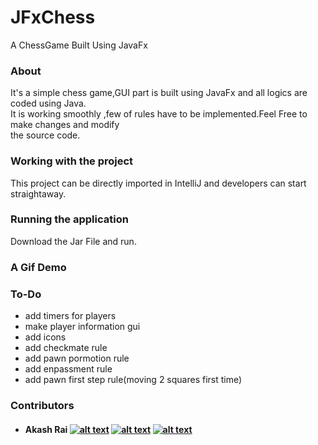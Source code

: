 # JFxChess
A ChessGame Built Using JavaFx

### About
It's a simple chess game,GUI part is built using JavaFx and all logics are coded using Java. <br/> 
It is working smoothly ,few of rules have to be implemented.Feel Free to make changes and modify <br/>
the source code.

### Working with the project
This project can be directly imported in IntelliJ and developers can start straightaway.

### Running the application
Download the Jar File and run.

### A Gif Demo


### To-Do
 - add timers for players
 - make player information gui
 - add icons
 - add checkmate rule
 - add pawn pormotion rule
 - add enpassment rule
 - add pawn first step rule(moving 2 squares first time)
 
### Contributors
 - #### Akash Rai  [![alt text][1.1]][1]  [![alt text][2.1]][2] [![alt text][3.1]][3]
 

<!-- icons without padding -->

[1.1]: https://imgur.com/rVTgk59.png (twitter icon without padding)
[2.1]: http://i.imgur.com/9I6NRUm.png (github icon without padding)
[3.1]: https://imgur.com/rkHV8J0.png (linkedin icon without padding)

<!-- links to your social media accounts -->

[1]: http://www.twitter.com/akashrai2020
[2]: http://www.github.com/iakashrai
[3]: http://www.linkedin.com/in/akash-rai-881973188
